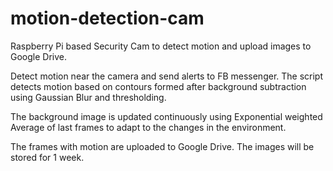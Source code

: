 # motion-detection-cam
Raspberry Pi based Security Cam to detect motion and upload images to Google Drive.

Detect motion near the camera and send alerts to FB messenger.
The script detects motion based on contours formed after background subtraction using Gaussian Blur and thresholding.

The background image is updated continuously using Exponential weighted Average of last frames to adapt to the changes in the environment.

The frames with motion are uploaded to Google Drive. The images will be stored for 1 week.